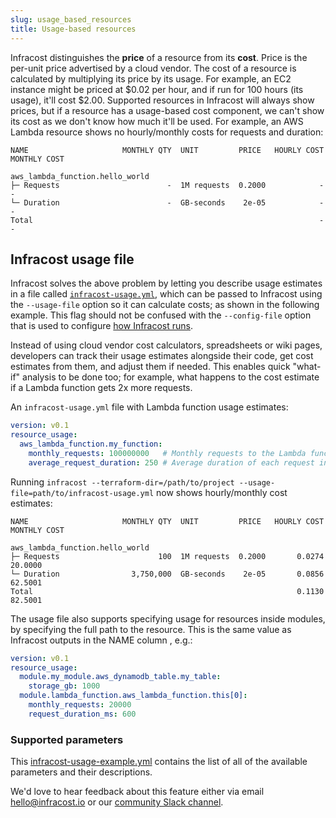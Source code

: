 ```yaml
---
slug: usage_based_resources
title: Usage-based resources
---
```


Infracost distinguishes the **price** of a resource from its **cost**. Price is the per-unit price advertised by a cloud vendor. The cost of a resource is calculated by multiplying its price by its usage. For example, an EC2 instance might be priced at $0.02 per hour, and if run for 100 hours (its usage), it'll cost $2.00. Supported resources in Infracost will always show prices, but if a resource has a usage-based cost component, we can't show its cost as we don't know how much it'll be used. For example, an AWS Lambda resource shows no hourly/monthly costs for requests and duration:

  ```
  NAME                     MONTHLY QTY  UNIT         PRICE   HOURLY COST  MONTHLY COST

  aws_lambda_function.hello_world
  ├─ Requests                        -  1M requests  0.2000            -             -
  └─ Duration                        -  GB-seconds    2e-05            -             -
  Total                                                                -             -
  ```

## Infracost usage file

Infracost solves the above problem by letting you describe usage estimates in a file called [`infracost-usage.yml`](https://github.com/infracost/infracost/blob/master/infracost-usage-example.yml), which can be passed to Infracost using the `--usage-file` option so it can calculate costs; as shown in the following example. This flag should not be confused with the `--config-file` option that is used to configure [how Infracost runs](https://github.com/infracost/infracost/blob/master/infracost-example.yml).

Instead of using cloud vendor cost calculators, spreadsheets or wiki pages, developers can track their usage estimates alongside their code, get cost estimates from them, and adjust them if needed. This enables quick "what-if" analysis to be done too; for example, what happens to the cost estimate if a Lambda function gets 2x more requests.

  An `infracost-usage.yml` file with Lambda function usage estimates:
  ```yaml
  version: v0.1
  resource_usage:
    aws_lambda_function.my_function:
      monthly_requests: 100000000   # Monthly requests to the Lambda function.
      average_request_duration: 250 # Average duration of each request in milliseconds.
  ```

  Running `infracost --terraform-dir=/path/to/project --usage-file=path/to/infracost-usage.yml` now shows hourly/monthly cost estimates:
  ```
  NAME                     MONTHLY QTY  UNIT         PRICE   HOURLY COST  MONTHLY COST

  aws_lambda_function.hello_world
  ├─ Requests                      100  1M requests  0.2000       0.0274       20.0000
  └─ Duration                3,750,000  GB-seconds    2e-05       0.0856       62.5001
  Total                                                           0.1130       82.5001
  ```

The usage file also supports specifying usage for resources inside modules, by specifying the full path to the resource. This is the same value as Infracost outputs in the NAME column , e.g.:
  ```yaml
  version: v0.1
  resource_usage:
    module.my_module.aws_dynamodb_table.my_table:
      storage_gb: 1000
    module.lambda_function.aws_lambda_function.this[0]:
      monthly_requests: 20000
      request_duration_ms: 600
  ```

### Supported parameters

This [infracost-usage-example.yml](https://github.com/infracost/infracost/blob/master/infracost-usage-example.yml) contains the list of all of the available parameters and their descriptions.

We'd love to hear feedback about this feature either via email [hello@infracost.io](mailto:hello@infracost.io) or our [community Slack channel](https://www.infracost.io/community-chat).
